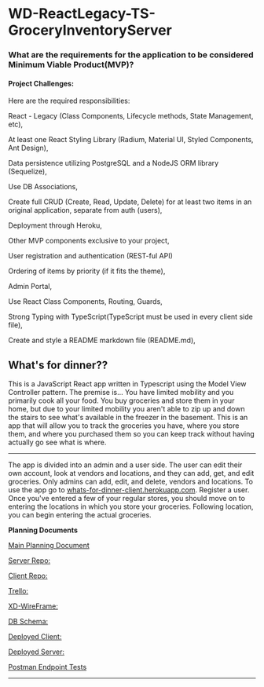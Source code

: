 ﻿# WD-ReactLegacy-TS-GroceryInventoryServer
### What are the requirements for the application to be considered Minimum Viable Product(MVP)?
#### Project Challenges:
Here are the required responsibilities:

React - Legacy (Class Components, Lifecycle methods, State Management, etc),

At least one React Styling Library (Radium, Material UI, Styled Components, Ant Design),

Data persistence utilizing PostgreSQL and a NodeJS ORM library (Sequelize),

Use DB Associations,

Create full CRUD (Create, Read, Update, Delete) for at least two items in an original application, separate from auth (users),

Deployment through Heroku,

Other MVP components exclusive to your project,

User registration and authentication (REST-ful API)

Ordering of items by priority (if it fits the theme),

Admin Portal,

Use React Class Components, Routing, Guards,

Strong Typing with TypeScript(TypeScript must be used in every client side file),

Create and style a README markdown file (README.md),


## What's for dinner??

This is a JavaScript React app written in Typescript using the Model View Controller pattern. The premise is...
You have limited mobility and you primarily cook all your food. You buy groceries and store them in your home, but due to your limited mobility you aren't able to zip up and down the stairs to see what's available in the freezer in the basement. This is an app that will allow you to track the groceries you have, where you store them, and where you purchased them so you can keep track without having actually go see what is where.<hr/>

The app is divided into an admin and a user side. The user can edit their own account, look at vendors and locations, and they can add, get, and edit groceries. Only admins can add, edit, and delete, vendors and locations. To use the app go to [whats-for-dinner-client.herokuapp.com](whats-for-dinner-client.herokuapp.com). 
 Register a user. Once you've entered a few of your regular stores, you should move on to entering the locations in which you store your groceries. Following location, you can begin entering the actual groceries.
    
**Planning Documents**

[Main Planning Document](https://docs.google.com/document/d/1paDFmk3kX-o9Q45evAMfVd8tZjEirqsEAmZTe9RDcCs/edit?usp=sharing)

[Server Repo:](https://github.com/Phebesue/WD-ReactLegacy-TS-GroceryInventoryServer)

[Client Repo:](https://github.com/Phebesue/WD-ReactLegacy-TS-GroceryInventoryClient)

[Trello:](https://trello.com/b/wbgjLbaB/grocery-inventory)

[XD-WireFrame:](https://xd.adobe.com/view/9c09e1c2-6b9a-4674-b20a-725f04318b7d-c95a/)

[DB Schema:](https://dbdiagram.io/d/5f72335b3a78976d7b7592d0)

[Deployed Client:](https://whats-for-dinner-client.herokuapp.com/)

[Deployed Server:](https://whats-for-dinner-server2.herokuapp.com/)

[Postman Endpoint Tests](https://teamlink1150.postman.co/collections/11529668-2840341e-bd09-4bab-aa1e-38f04dbda92c?version=latest&workspace=d0df5e57-8c96-4a99-8c39-eafe7e984d48)



<hr />
